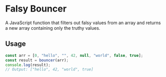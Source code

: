 # Falsy Bouncer
A JavaScript function that filters out falsy values from an array and returns a new array containing only the truthy values.

## Usage

```javascript
const arr = [0, "hello", "", 42, null, "world", false, true];
const result = bouncer(arr);
console.log(result);
// Output: ["hello", 42, "world", true]

